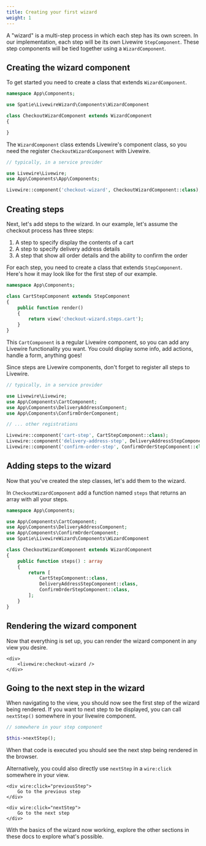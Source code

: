 ```yaml
---
title: Creating your first wizard
weight: 1
---
```


A "wizard" is a multi-step process in which each step has its own screen. In our implementation, each step will be its own Livewire `StepComponent`. These step components will be tied together using a `WizardComponent`.

## Creating the wizard component

To get started you need to create a class that extends `WizardComponent`.

```php
namespace App\Components;

use Spatie\LivewireWizard\Components\WizardComponent

class CheckoutWizardComponent extends WizardComponent
{

}
```

The `WizardComponent` class extends Livewire's component class, so you need the register `CheckoutWizardComponent` with
Livewire.

```php
// typically, in a service provider

use Livewire\Livewire;
use App\Components\App\Components;

Livewire::component('checkout-wizard', CheckoutWizardComponent::class);
```

## Creating steps

Next, let's add steps to the wizard. In our example, let's assume the checkout process has three steps:

1. A step to specify display the contents of a cart
2. A step to specify delivery address details
3. A step that show all order details and the ability to confirm the order

For each step, you need to create a class that extends `StepComponent`. Here's how it may look like for the first step
of our example.

```php
namespace App\Components;

class CartStepComponent extends StepComponent
{
    public function render()
    {
        return view('checkout-wizard.steps.cart');
    }
}
```

This `CartComponent` is a regular Livewire component, so you can add any Livewire functionality you want. You could display some info, add actions, handle a form, anything goes!

Since steps are Livewire components, don't forget to register all steps to Livewire.

```php
// typically, in a service provider

use Livewire\Livewire;
use App\Components\CartComponent;
use App\Components\DeliveryAddressComponent;
use App\Components\ConfirmOrderComponent;

// ... other registrations

Livewire::component('cart-step', CartStepComponent::class);
Livewire::component('delivery-address-step', DeliveryAddressStepComponent::class);
Livewire::component('confirm-order-step', ConfirmOrderStepComponent::class);
```

## Adding steps to the wizard

Now that you've created the step classes, let's add them to the wizard.

In `CheckoutWizardComponent` add a function named `steps` that returns an array with all your steps.

```php
namespace App\Components;

use App\Components\CartComponent;
use App\Components\DeliveryAddressComponent;
use App\Components\ConfirmOrderComponent;
use Spatie\LivewireWizard\Components\WizardComponent

class CheckoutWizardComponent extends WizardComponent
{
    public function steps() : array
    {
        return [
            CartStepComponent::class,
            DeliveryAddressStepComponent::class,
            ConfirmOrderStepComponent::class,
        ];       
    }
}
```

## Rendering the wizard component

Now that everything is set up, you can render the wizard component in any view you desire.

```blade
<div>
    <livewire:checkout-wizard />
</div>
```

## Going to the next step in the wizard

When navigating to the view, you should now see the first step of the wizard being rendered. If you want to next step to be displayed, you can call `nextStep()` somewhere in your livewire component.

```php
// somewhere in your step component

$this->nextStep();
```

When that code is executed you should see the next step being rendered in the browser.

Alternatively, you could also directly use `nextStep` in a `wire:click` somewhere in your view.

```blade
<div wire:click="previousStep">
    Go to the previous step
</div>

<div wire:click="nextStep">
    Go to the next step
</div>
```

With the basics of the wizard now working, explore the other sections in these docs to explore what's possible.
